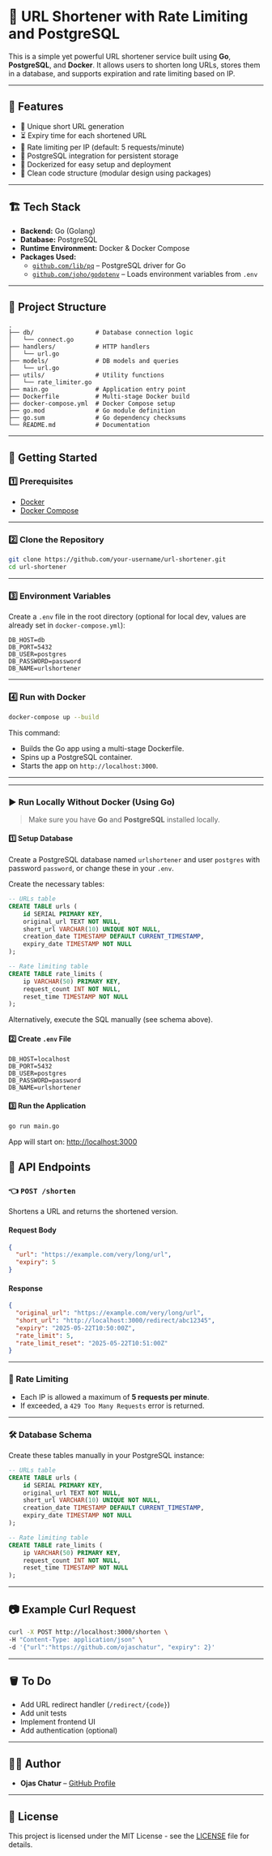 # 🔗 URL Shortener with Rate Limiting and PostgreSQL

This is a simple yet powerful URL shortener service built using **Go**, **PostgreSQL**, and **Docker**. It allows users to shorten long URLs, stores them in a database, and supports expiration and rate limiting based on IP.

---

## 📆 Features

- 🔐 Unique short URL generation
- ⏳ Expiry time for each shortened URL
- 🚫 Rate limiting per IP (default: 5 requests/minute)
- 📂 PostgreSQL integration for persistent storage
- 🐳 Dockerized for easy setup and deployment
- 📂 Clean code structure (modular design using packages)

---

## 🏗️ Tech Stack

- **Backend:** Go (Golang)
- **Database:** PostgreSQL
- **Runtime Environment:** Docker & Docker Compose
- **Packages Used:**
  - [`github.com/lib/pq`](https://github.com/lib/pq) – PostgreSQL driver for Go
  - [`github.com/joho/godotenv`](https://github.com/joho/godotenv) – Loads environment variables from `.env`

---

## 📁 Project Structure

```
.
├── db/                 # Database connection logic
│   └── connect.go
├── handlers/           # HTTP handlers
│   └── url.go
├── models/             # DB models and queries
│   └── url.go
├── utils/              # Utility functions
│   └── rate_limiter.go
├── main.go             # Application entry point
├── Dockerfile          # Multi-stage Docker build
├── docker-compose.yml  # Docker Compose setup
├── go.mod              # Go module definition
├── go.sum              # Go dependency checksums
└── README.md           # Documentation
```

---

## 🚀 Getting Started

### 1️⃣ Prerequisites

- [Docker](https://www.docker.com/)
- [Docker Compose](https://docs.docker.com/compose/)

---

### 2️⃣ Clone the Repository

```bash
git clone https://github.com/your-username/url-shortener.git
cd url-shortener
```

---

### 3️⃣ Environment Variables

Create a `.env` file in the root directory (optional for local dev, values are already set in `docker-compose.yml`):

```env
DB_HOST=db
DB_PORT=5432
DB_USER=postgres
DB_PASSWORD=password
DB_NAME=urlshortener
```

---

### 4️⃣ Run with Docker

```bash
docker-compose up --build
```

This command:

- Builds the Go app using a multi-stage Dockerfile.
- Spins up a PostgreSQL container.
- Starts the app on `http://localhost:3000`.

---

---

### ▶️ Run Locally Without Docker (Using Go)

> Make sure you have **Go** and **PostgreSQL** installed locally.

#### 1️⃣ Setup Database

Create a PostgreSQL database named `urlshortener` and user `postgres` with password `password`, or change these in your `.env`.

Create the necessary tables:

```sql
-- URLs table
CREATE TABLE urls (
    id SERIAL PRIMARY KEY,
    original_url TEXT NOT NULL,
    short_url VARCHAR(10) UNIQUE NOT NULL,
    creation_date TIMESTAMP DEFAULT CURRENT_TIMESTAMP,
    expiry_date TIMESTAMP NOT NULL
);

-- Rate limiting table
CREATE TABLE rate_limits (
    ip VARCHAR(50) PRIMARY KEY,
    request_count INT NOT NULL,
    reset_time TIMESTAMP NOT NULL
);
```

Alternatively, execute the SQL manually (see schema above).

#### 2️⃣ Create `.env` File

```env
DB_HOST=localhost
DB_PORT=5432
DB_USER=postgres
DB_PASSWORD=password
DB_NAME=urlshortener
```

#### 3️⃣ Run the Application

```bash
go run main.go
```

App will start on: [http://localhost:3000](http://localhost:3000)


## 🔌 API Endpoints

### 👈 `POST /shorten`

Shortens a URL and returns the shortened version.

#### Request Body

```json
{
  "url": "https://example.com/very/long/url",
  "expiry": 5
}
```

#### Response

```json
{
  "original_url": "https://example.com/very/long/url",
  "short_url": "http://localhost:3000/redirect/abc12345",
  "expiry": "2025-05-22T10:50:00Z",
  "rate_limit": 5,
  "rate_limit_reset": "2025-05-22T10:51:00Z"
}
```

---

### 🚫 Rate Limiting

- Each IP is allowed a maximum of **5 requests per minute**.
- If exceeded, a `429 Too Many Requests` error is returned.

---

### 🛠️ Database Schema

Create these tables manually in your PostgreSQL instance:

```sql
-- URLs table
CREATE TABLE urls (
    id SERIAL PRIMARY KEY,
    original_url TEXT NOT NULL,
    short_url VARCHAR(10) UNIQUE NOT NULL,
    creation_date TIMESTAMP DEFAULT CURRENT_TIMESTAMP,
    expiry_date TIMESTAMP NOT NULL
);

-- Rate limiting table
CREATE TABLE rate_limits (
    ip VARCHAR(50) PRIMARY KEY,
    request_count INT NOT NULL,
    reset_time TIMESTAMP NOT NULL
);
```

---

## 📷 Example Curl Request

```bash
curl -X POST http://localhost:3000/shorten \
-H "Content-Type: application/json" \
-d '{"url":"https://github.com/ojaschatur", "expiry": 2}'
```

---

## 🪣 To Do

- Add URL redirect handler (`/redirect/{code}`)
- Add unit tests
- Implement frontend UI
- Add authentication (optional)

---

## 👨‍💼 Author

- **Ojas Chatur** – [GitHub Profile](https://github.com/ojaschatur)

---

## 📄 License

This project is licensed under the MIT License - see the [LICENSE](LICENSE) file for details.
